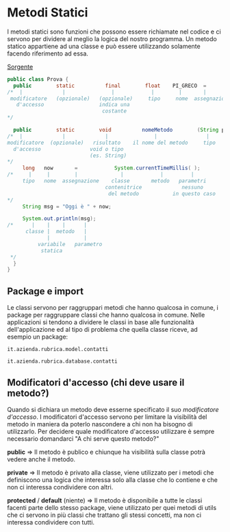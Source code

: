 Metodi Statici
==============

I metodi statici sono funzioni che possono essere richiamate nel codice e ci servono per dividere al meglio la logica del nostro programma. Un metodo statico appartiene ad una classe e può essere utilizzando solamente facendo riferimento ad essa.

[Sorgente](CorsoJava/src/it/r/corsi/java/metodistatici/MetodiStatici.java)


```java
public class Prova {
  public        static          final        float    PI_GRECO  =           3.14f;
/*  |             |               |            |        |       |             |
 modificatore   (opzionale)   (opzionale)     tipo     nome  assegnazione   valore
   d'accesso                  indica una
                               costante
*/

  public        static        void          nomeMetodo        (String parametro1, String parametroN) {
/*  |             |             |               |                |        |     |
modificatore  (opzionale)   risultato    il nome del metodo     tipo    nome    |
  d'accesso                void o tipo                                          |
                           (es. String)                                   lista parametri
*/
     long   now       =            System.currentTimeMillis( );
/*     |     |        |              |            |         |
     tipo   nome  assegnazione    classe       metodo   parametri
                                contenitrice             nessuno
                                 del metodo           in questo caso
*/
     String msg = "Oggi è " + now;

     System.out.println(msg);
/*      |    |    |      |
      classe |  metodo   |
             |           |
          variabile   parametro
           statica
 */
  }
}
```


Package e import
-------
Le classi servono per raggruppari metodi che hanno qualcosa in comune, i package per raggruppare classi che hanno qualcosa in comune.
Nelle applicazioni si tendono a dividere le classi in base alle funzionalità dell'applicazione ed al tipo di problema che quella classe riceve, ad esempio un package:

    it.azienda.rubrica.model.contatti

    it.azienda.rubrica.database.contatti


Modificatori d'accesso (chi deve usare il metodo?)
-------
Quando si dichiara un metodo deve esserne specificato il suo _modificatore d'accesso_.
I modificatori d'accesso servono per limitare la visibilità del metodo in maniera da poterlo 	nascondere a chi non ha bisogno di utilizzarlo.
Per decidere quale modificatore d'accesso utilizzare è sempre necessario domandarci "A chi serve questo metodo?"

**public** => Il metodo è publico e chiunque ha visibilità sulla classe potrà vedere anche il metodo.

**private** => Il metodo è privato alla classe, viene utilizzato per i metodi che definiscono una logica che interessa solo alla classe che lo contiene e che non ci interessa condividere con altri.

**protected** / **default** (niente) => Il metodo è disponibile a tutte le classi facenti parte dello stesso package, viene utilizzato per quei metodi di utils che ci servono in più classi che trattano gli stessi concetti, ma non ci interessa condividere con tutti.
